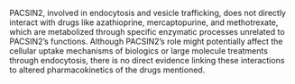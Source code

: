 PACSIN2, involved in endocytosis and vesicle trafficking, does not directly interact with drugs like azathioprine, mercaptopurine, and methotrexate, which are metabolized through specific enzymatic processes unrelated to PACSIN2’s functions. Although PACSIN2’s role might potentially affect the cellular uptake mechanisms of biologics or large molecule treatments through endocytosis, there is no direct evidence linking these interactions to altered pharmacokinetics of the drugs mentioned.